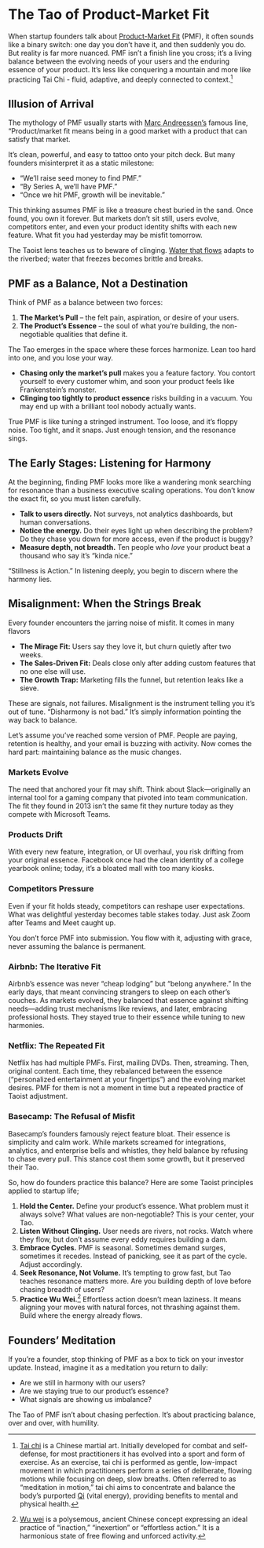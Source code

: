 # The Tao of Product-Market Fit

When startup founders talk about [Product-Market Fit](https://en.wikipedia.org/wiki/Product-market_fit) (PMF), it often sounds like a binary switch: one day you don’t have it, and then suddenly you do. But reality is far more nuanced. PMF isn’t a finish line you cross; it’s a living balance between the evolving needs of your users and the enduring essence of your product. It’s less like conquering a mountain and more like practicing Tai Chi - fluid, adaptive, and deeply connected to context.[^TaiChi]

## Illusion of Arrival

The mythology of PMF usually starts with [Marc Andreessen’s](https://en.wikipedia.org/wiki/Marc_Andreessen) famous line, “Product/market fit means being in a good market with a product that can satisfy that market.

It’s clean, powerful, and easy to tattoo onto your pitch deck. But many founders misinterpret it as a static milestone:  

- “We’ll raise seed money to find PMF.”
- “By Series A, we’ll have PMF.”
- “Once we hit PMF, growth will be inevitable.”

This thinking assumes PMF is like a treasure chest buried in the sand. Once found, you own it forever. But markets don’t sit still, users evolve, competitors enter, and even your product identity shifts with each new feature. What fit you had yesterday may be misfit tomorrow.  

The Taoist lens teaches us to beware of clinging. [Water that flows](/2025/calm-founders-calm-startups/) adapts to the riverbed; water that freezes becomes brittle and breaks.  

## PMF as a Balance, Not a Destination

Think of PMF as a balance between two forces:  

1. **The Market’s Pull** – the felt pain, aspiration, or desire of your users.  
2. **The Product’s Essence** – the soul of what you’re building, the non-negotiable qualities that define it.  

The Tao emerges in the space where these forces harmonize. Lean too hard into one, and you lose your way.  

- **Chasing only the market’s pull** makes you a feature factory. You contort yourself to every customer whim, and soon your product feels like Frankenstein’s monster.  
- **Clinging too tightly to product essence** risks building in a vacuum. You may end up with a brilliant tool nobody actually wants.  

True PMF is like tuning a stringed instrument. Too loose, and it’s floppy noise. Too tight, and it snaps. Just enough tension, and the resonance sings.  

## The Early Stages: Listening for Harmony

At the beginning, finding PMF looks more like a wandering monk searching for resonance than a business executive scaling operations. You don’t know the exact fit, so you must listen carefully.  

- **Talk to users directly.** Not surveys, not analytics dashboards, but human conversations.  
- **Notice the energy.** Do their eyes light up when describing the problem? Do they chase you down for more access, even if the product is buggy?  
- **Measure depth, not breadth.** Ten people who *love* your product beat a thousand who say it’s “kinda nice.”  

“Stillness is Action.” In listening deeply, you begin to discern where the harmony lies.  

## Misalignment: When the Strings Break

Every founder encounters the jarring noise of misfit. It comes in many flavors  

- **The Mirage Fit:** Users say they love it, but churn quietly after two weeks.
- **The Sales-Driven Fit:** Deals close only after adding custom features that no one else will use.  
- **The Growth Trap:** Marketing fills the funnel, but retention leaks like a sieve.  

These are signals, not failures. Misalignment is the instrument telling you it’s out of tune. “Disharmony is not bad.” It’s simply information pointing the way back to balance.  

Let’s assume you’ve reached some version of PMF. People are paying, retention is healthy, and your email is buzzing with activity. Now comes the hard part: maintaining balance as the music changes.  

### Markets Evolve

The need that anchored your fit may shift. Think about Slack—originally an internal tool for a gaming company that pivoted into team communication. The fit they found in 2013 isn’t the same fit they nurture today as they compete with Microsoft Teams.  

### Products Drift

With every new feature, integration, or UI overhaul, you risk drifting from your original essence. Facebook once had the clean identity of a college yearbook online; today, it’s a bloated mall with too many kiosks.  

### Competitors Pressure

Even if your fit holds steady, competitors can reshape user expectations. What was delightful yesterday becomes table stakes today. Just ask Zoom after Teams and Meet caught up.  

You don’t force PMF into submission. You flow with it, adjusting with grace, never assuming the balance is permanent.  

### Airbnb: The Iterative Fit

Airbnb’s essence was never “cheap lodging” but “belong anywhere.” In the early days, that meant convincing strangers to sleep on each other’s couches. As markets evolved, they balanced that essence against shifting needs—adding trust mechanisms like reviews, and later, embracing professional hosts. They stayed true to their essence while tuning to new harmonies.  

### Netflix: The Repeated Fit

Netflix has had multiple PMFs. First, mailing DVDs. Then, streaming. Then, original content. Each time, they rebalanced between the essence (“personalized entertainment at your fingertips”) and the evolving market desires. PMF for them is not a moment in time but a repeated practice of Taoist adjustment.  

### Basecamp: The Refusal of Misfit

Basecamp’s founders famously reject feature bloat. Their essence is simplicity and calm work. While markets screamed for integrations, analytics, and enterprise bells and whistles, they held balance by refusing to chase every pull. This stance cost them some growth, but it preserved their Tao.  

So, how do founders practice this balance? Here are some Taoist principles applied to startup life;

1. **Hold the Center.** Define your product’s essence. What problem must it always solve? What values are non-negotiable? This is your center, your Tao.  
2. **Listen Without Clinging.** User needs are rivers, not rocks. Watch where they flow, but don’t assume every eddy requires building a dam.  
3. **Embrace Cycles.** PMF is seasonal. Sometimes demand surges, sometimes it recedes. Instead of panicking, see it as part of the cycle. Adjust accordingly.
4. **Seek Resonance, Not Volume.** It’s tempting to grow fast, but Tao teaches resonance matters more. Are you building depth of love before chasing breadth of users?
5. **Practice Wu Wei.**[^WuWei] Effortless action doesn’t mean laziness. It means aligning your moves with natural forces, not thrashing against them. Build where the energy already flows.  

## Founders’ Meditation

If you’re a founder, stop thinking of PMF as a box to tick on your investor update. Instead, imagine it as a meditation you return to daily:  

- Are we still in harmony with our users?  
- Are we staying true to our product’s essence?  
- What signals are showing us imbalance?  

The Tao of PMF isn’t about chasing perfection. It’s about practicing balance, over and over, with humility.


[^TaiChi]: [Tai chi](https://en.wikipedia.org/wiki/Tai_chi) is a Chinese martial art. Initially developed for combat and self-defense, for most practitioners it has evolved into a sport and form of exercise. As an exercise, tai chi is performed as gentle, low-impact movement in which practitioners perform a series of deliberate, flowing motions while focusing on deep, slow breaths. Often referred to as “meditation in motion,” tai chi aims to concentrate and balance the body’s purported [Qi](https://en.wikipedia.org/wiki/Qi) (vital energy), providing benefits to mental and physical health.

[^WuWei]: [Wu wei](https://en.wikipedia.org/wiki/Wu_wei) is a polysemous, ancient Chinese concept expressing an ideal practice of “inaction,” “inexertion” or “effortless action.” It is a harmonious state of free flowing and unforced activity.